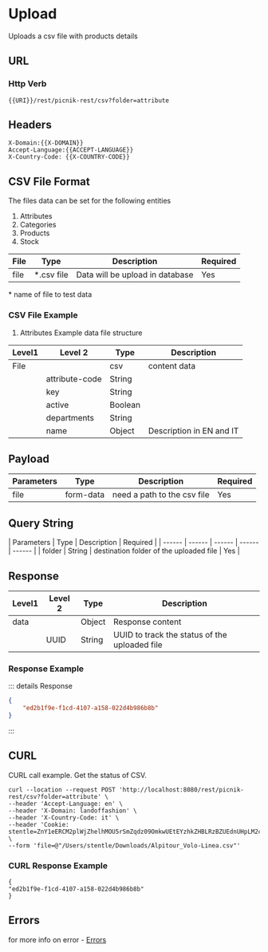 # Upload

Uploads a csv file with products details

## URL
### Http Verb <Badge text="POST" vertical="middle"/>

```
{{URI}}/rest/picnik-rest/csv?folder=attribute
``` 

## Headers
```
X-Domain:{{X-DOMAIN}}
Accept-Language:{{ACCEPT-LANGUAGE}}
X-Country-Code: {{X-COUNTRY-CODE}}
```

## CSV File Format
The files data can be set for the following entities
1. Attributes
2. Categories
3. Products
4. Stock

| File | Type | Description | Required | 
| ------ | ------ | ------ | ------ | 
| file | *.csv file | Data will be upload in database| Yes | 
 
\* name of file to test data

### CSV File Example
1. Attributes
Example data file structure 

| Level1 | Level 2| Type | Description |
| ------ | ------ | ------ | ------ | 
| File || csv| content data|
|| attribute-code | String | | 
|| key | String | | 
|| active | Boolean | |
|| departments | String | |
|| name| Object | Description in EN and IT |

## Payload
| Parameters | Type | Description | Required | 
| ------ | ------ | ------ | ------ | 
| file | form-data | need a path to the csv file | Yes | 


## Query String
| Parameters | Type | Description | Required |
| ------ | ------ | ------ | ------ | ------ |
| folder | String | destination folder of the uploaded file | Yes |

## Response
| Level1 | Level 2| Type | Description |
| ------ | ------ | ------ | ------ | 
| data ||Object| Response content|
|| UUID | String | UUID to track the status of the uploaded file | 


### Response Example
::: details Response
```json
{
    "ed2b1f9e-f1cd-4107-a158-022d4b986b8b"
}
```
:::

## CURL
CURL call example. Get the status of CSV.
```
curl --location --request POST 'http://localhost:8080/rest/picnik-rest/csv?folder=attribute' \
--header 'Accept-Language: en' \
--header 'X-Domain: landoffashion' \
--header 'X-Country-Code: it' \
--header 'Cookie: stentle=ZnY1eERCM2plWjZhelhMOU5rSmZqdz09OmkwUEtEYzhkZHBLRzBZUEdnUHpLM2c9PQ' \
--form 'file=@"/Users/stentle/Downloads/Alpitour_Volo-Linea.csv"'
``` 

### CURL Response Example
```
{
"ed2b1f9e-f1cd-4107-a158-022d4b986b8b"
}
``` 
## Errors

for more info on error - [Errors ](/1.0.0/errors.html) 
